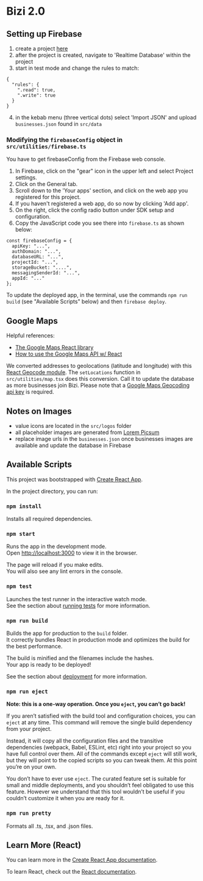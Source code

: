 # Bizi 2.0

## Setting up Firebase
1. create a project [here](https://console.firebase.google.com/)
2. after the project is created, navigate to 'Realtime Database' within the project
3. start in test mode and change the rules to match:
```
{
  "rules": {
    ".read": true,
    ".write": true
  }
}
```
4. in the kebab menu (three vertical dots) select 'Import JSON' and upload `businesses.json` found in `src/data`

### Modifying the `firebaseConfig` object in `src/utilities/firebase.ts`
You have to get firebaseConfig from the Firebase web console.

1. In Firebase, click on the "gear" icon in the upper left and select Project settings.
2. Click on the General tab.
3. Scroll down to the 'Your apps' section, and click on the web app you registered for this project.
4. If you haven't registered a web app, do so now by clicking 'Add app'.
5. On the right, click the config radio button under SDK setup and configuration.
6. Copy the JavaScript code you see there into `firebase.ts` as shown below:
```
const firebaseConfig = {
  apiKey: "...",
  authDomain: "...",
  databaseURL: "...",
  projectId: "...",
  storageBucket: "....",
  messagingSenderId: "...",
  appId: "..."
};
```



To update the deployed app, in the terminal, use the commands `npm run build` (see "Available Scripts" below) and then `firebase deploy`.
## Google Maps
Helpful references:
* [The Google Maps React library](https://www.npmjs.com/package/google-maps-react)
* [How to use the Google Maps API w/ React](https://dev.to/jessicabetts/how-to-use-google-maps-api-and-react-js-26c2)

We converted addresses to geolocations (latitude and longitude) with this [React Geocode module](https://www.npmjs.com/package/react-geocode). The `setLocations` function in `src/utilities/map.tsx` does this conversion. Call it to update the database as more businesses join Bizi. Please note that a [Google Maps Geocoding api key](https://developers.google.com/maps/documentation/geocoding) is required.
## Notes on Images
* value icons are located in the `src/logos` folder
* all placeholder images are generated from [Lorem Picsum](https://picsum.photos/)
* replace image urls in the `businesses.json` once businesses images are available and update the database in Firebase
## Available Scripts

This project was bootstrapped with [Create React App](https://github.com/facebook/create-react-app).

In the project directory, you can run:


### `npm install`
Installs all required dependencies.
### `npm start`

Runs the app in the development mode.\
Open [http://localhost:3000](http://localhost:3000) to view it in the browser.

The page will reload if you make edits.\
You will also see any lint errors in the console.

### `npm test`

Launches the test runner in the interactive watch mode.\
See the section about [running tests](https://facebook.github.io/create-react-app/docs/running-tests) for more information.

### `npm run build`

Builds the app for production to the `build` folder.\
It correctly bundles React in production mode and optimizes the build for the best performance.

The build is minified and the filenames include the hashes.\
Your app is ready to be deployed!

See the section about [deployment](https://facebook.github.io/create-react-app/docs/deployment) for more information.

### `npm run eject`

**Note: this is a one-way operation. Once you `eject`, you can’t go back!**

If you aren’t satisfied with the build tool and configuration choices, you can `eject` at any time. This command will remove the single build dependency from your project.

Instead, it will copy all the configuration files and the transitive dependencies (webpack, Babel, ESLint, etc) right into your project so you have full control over them. All of the commands except `eject` will still work, but they will point to the copied scripts so you can tweak them. At this point you’re on your own.

You don’t have to ever use `eject`. The curated feature set is suitable for small and middle deployments, and you shouldn’t feel obligated to use this feature. However we understand that this tool wouldn’t be useful if you couldn’t customize it when you are ready for it.

### `npm run pretty`

Formats all .ts, .tsx, and .json files.

## Learn More (React)

You can learn more in the [Create React App documentation](https://facebook.github.io/create-react-app/docs/getting-started).

To learn React, check out the [React documentation](https://reactjs.org/).

